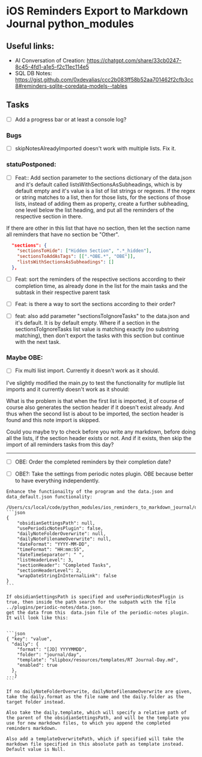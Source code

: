 # iOS Reminders Export to Markdown Journal python_modules

## Useful links:

- AI Conversation of Creation: https://chatgpt.com/share/33cb0247-8c45-4fd1-a1e5-f2c11ec114e5
- SQL DB Notes: https://gist.github.com/0xdevalias/ccc2b083ff58b52aa701462f2cfb3cc8#reminders-sqlite-coredata-models--tables



## Tasks

- [ ] Add a progress bar or at least a console log?

### Bugs

- [ ] skipNotesAlreadyImported doesn't work with multiple lists. Fix it.


### statuPostponed:

- [ ]  Feat:: Add section parameter to the sections dictionary of the data.json and it's default called listsWithSectionsAsSubheadings, which is by default empty and it's value is a list of list strings or regexes.
  If the regex or string matches to a list, then for those lists, for the sections of those lists, instead of adding them as property, create a further subheading, one level below the list heading, and put all the reminders of the respective section in there. 

  If there are other in this list that have no section, then let the section name all reminders that have no section be "Other".

  ```json
    "sections": {
      "sectionsToHide": ["Hidden Section", ".*_hidden"],
      "sectionsToAddAsTags": [[".*OBE.*", "OBE"]],
      "listsWithSectionsAsSubheadings": []
    },
  ```
 

- [ ] Feat: sort the reminders of the respective sections according to their completion time, as already done in the list for the main tasks and the subtask in their respective parent task

- [ ] Feat: is there a way to sort the sections according to their order?

- [ ] feat: also add parameter "sectionsToIgnoreTasks" to the data.json and it's default. It is by default empty. Where if a section in the sectionsToIgnoreTasks list value is matching exactly (no substring matching), then don't export the tasks with this section but continue with the next task.



### Maybe OBE:


- [ ] Fix multi liist import. Currently it doesn't work as it should.

I've slightly modified the main.py to test the functionality for mutliple list imports and it currently doesn't work as it should:


What is the problem is that when the first list is imported, it of course of course also generates the section header if it doesn't exist already. And thus when the second list is about to be imported, the section header is found and this note import is skipped. 

Could you maybe try to check before you write any markdown, before doing all the lists, if the section header exists or not. And if it exists, then skip the import of all reminders tasks from this day?




---

- [ ] OBE: Order the completed reminders by their completion date?


- [ ] OBE?: Take the settings from periodic notes plugin. OBE because better to have everything independently.

````
Enhance the functionailty of the program and the data.json and data_default.json functionality:

/Users/cs/local/code/python_modules/ios_reminders_to_markdown_journal/data_default.json:1
```json
{
    "obsidianSettingsPath": null,
    "usePeriodicNotesPlugin": false,
    "dailyNoteFolderOverwrite": null,
    "dailyNoteFilenameOverwrite": null,
    "dateFormat": "YYYY-MM-DD",
    "timeFormat": "HH:mm:SS",
    "dateTimeSeparator": " ",
    "listHeaderLevel": 3,
    "sectionHeader": "Completed Tasks",
    "sectionHeaderLevel": 2,
    "wrapDateStringInInternalLink": false
}
```

If obsidianSettingsPath is specified and usePeriodicNotesPlugin is true, then inside the path search for the subpath with the file ../plugins/periodic-notes/data.json. 
get the data from this  data.json file of the periodic-notes plugin. It will look like this:


```json
{ "key": "value",
  "daily": {
    "format": "[JD] YYYYMMDD",
    "folder": "journal/day",
    "template": "slipbox/resources/templates/RT Journal-Day.md",
    "enabled": true
  },
...}
```

If no dailyNoteFolderOverwrite, dailyNoteFilenameOverwrite are given, take the daily.format as the file name and the daily.folder as the target folder instead.

Also take the daily.template, which will specify a relative path of the parent of the obsidianSettingsPath, and will be the template you use for new markdown files, to which you append the completed reminders markdown.

Also add a templateOverwritePath, which if specified will take the markdown file specified in this absolute path as template instead. Default value is Null. 


````